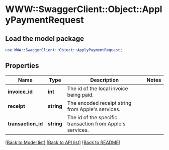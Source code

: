 # WWW::SwaggerClient::Object::ApplyPaymentRequest

## Load the model package
```perl
use WWW::SwaggerClient::Object::ApplyPaymentRequest;
```

## Properties
Name | Type | Description | Notes
------------ | ------------- | ------------- | -------------
**invoice_id** | **int** | The id of the local invoice being paid. | 
**receipt** | **string** | The encoded receipt string from Apple&#39;s services. | 
**transaction_id** | **string** | The id of the specific transaction from Apple&#39;s services. | 

[[Back to Model list]](../README.md#documentation-for-models) [[Back to API list]](../README.md#documentation-for-api-endpoints) [[Back to README]](../README.md)


